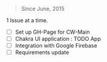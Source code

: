 > Since June, 2015

1 Issue at a time.
- [ ] Set up GH-Page for CW-Main
- [ ] Chakra UI application : TODO App
- [ ] Integration with Google Firebase
- [ ] Requirements update
